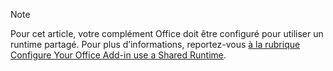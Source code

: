> [!NOTE]
> Pour cet article, votre complément Office doit être configuré pour utiliser un runtime partagé. Pour plus d’informations, reportez-vous [à la rubrique Configure Your Office Add-in use a Shared Runtime](../excel/configure-your-add-in-to-use-a-shared-runtime.md).